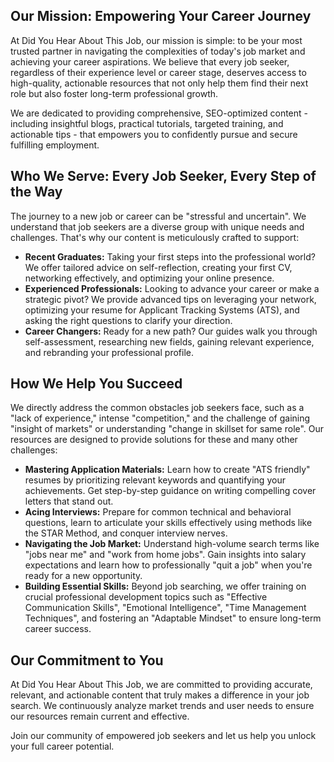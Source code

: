 <webui-data data-page-title="About {APP_NAME}" data-page-subtitle=""></webui-data>

## Our Mission: Empowering Your Career Journey

<webui-page-segment elevation="10">

At Did You Hear About This Job, our mission is simple: to be your most trusted partner in navigating the complexities of today's job market and achieving your career aspirations. We believe that every job seeker, regardless of their experience level or career stage, deserves access to high-quality, actionable resources that not only help them find their next role but also foster long-term professional growth.

We are dedicated to providing comprehensive, SEO-optimized content - including insightful blogs, practical tutorials, targeted training, and actionable tips - that empowers you to confidently pursue and secure fulfilling employment.

</webui-page-segment>

## Who We Serve: Every Job Seeker, Every Step of the Way

<webui-page-segment elevation="10">

The journey to a new job or career can be "stressful and uncertain". We understand that job seekers are a diverse group with unique needs and challenges. That's why our content is meticulously crafted to support:

* **Recent Graduates:** Taking your first steps into the professional world? We offer tailored advice on self-reflection, creating your first CV, networking effectively, and optimizing your online presence.
* **Experienced Professionals:** Looking to advance your career or make a strategic pivot? We provide advanced tips on leveraging your network, optimizing your resume for Applicant Tracking Systems (ATS), and asking the right questions to clarify your direction.
* **Career Changers:** Ready for a new path? Our guides walk you through self-assessment, researching new fields, gaining relevant experience, and rebranding your professional profile.

</webui-page-segment>

## How We Help You Succeed

<webui-page-segment elevation="10">

We directly address the common obstacles job seekers face, such as a "lack of experience," intense "competition," and the challenge of gaining "insight of markets" or understanding "change in skillset for same role". Our resources are designed to provide solutions for these and many other challenges:

* **Mastering Application Materials:** Learn how to create "ATS friendly" resumes by prioritizing relevant keywords and quantifying your achievements. Get step-by-step guidance on writing compelling cover letters that stand out.
* **Acing Interviews:** Prepare for common technical and behavioral questions, learn to articulate your skills effectively using methods like the STAR Method, and conquer interview nerves.
* **Navigating the Job Market:** Understand high-volume search terms like "jobs near me" and "work from home jobs". Gain insights into salary expectations and learn how to professionally "quit a job" when you're ready for a new opportunity.
* **Building Essential Skills:** Beyond job searching, we offer training on crucial professional development topics such as "Effective Communication Skills", "Emotional Intelligence", "Time Management Techniques", and fostering an "Adaptable Mindset" to ensure long-term career success.

</webui-page-segment>

## Our Commitment to You

<webui-page-segment elevation="10">

At Did You Hear About This Job, we are committed to providing accurate, relevant, and actionable content that truly makes a difference in your job search. We continuously analyze market trends and user needs to ensure our resources remain current and effective.

Join our community of empowered job seekers and let us help you unlock your full career potential.

</webui-page-segment>

<webui-content src="https://cdn.myfi.ws/d/en-US/about-stoic-dreams.md"></webui-content>
